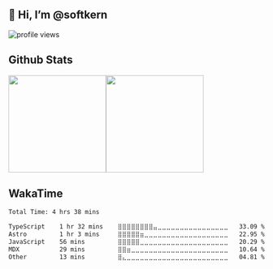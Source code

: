
## 👋 Hi, I’m @softkern

![profile views](https://komarev.com/ghpvc/?username=softkern&style=for-the-badge)

## Github Stats

<div style="display: flex;" align="center">
    <img src="https://github-readme-stats.vercel.app/api?username=softkern&layout=compact&count_private=true&show_icons=true&theme=github_dark&hide_border=true" style="height: 192px;"/>
    <img src="https://github-readme-stats.vercel.app/api/top-langs?username=softkern&layout=compact&count_private=true&theme=github_dark&hide_border=true&langs_count=8" style="height: 192px;" />
</div>

## WakaTime

<!--START_SECTION:waka-->

```txt
Total Time: 4 hrs 38 mins

TypeScript    1 hr 32 mins    ⣿⣿⣿⣿⣿⣿⣿⣿⣤⣀⣀⣀⣀⣀⣀⣀⣀⣀⣀⣀⣀⣀⣀⣀⣀   33.09 %
Astro         1 hr 3 mins     ⣿⣿⣿⣿⣿⣶⣀⣀⣀⣀⣀⣀⣀⣀⣀⣀⣀⣀⣀⣀⣀⣀⣀⣀⣀   22.95 %
JavaScript    56 mins         ⣿⣿⣿⣿⣿⣀⣀⣀⣀⣀⣀⣀⣀⣀⣀⣀⣀⣀⣀⣀⣀⣀⣀⣀⣀   20.29 %
MDX           29 mins         ⣿⣿⣶⣀⣀⣀⣀⣀⣀⣀⣀⣀⣀⣀⣀⣀⣀⣀⣀⣀⣀⣀⣀⣀⣀   10.64 %
Other         13 mins         ⣿⣄⣀⣀⣀⣀⣀⣀⣀⣀⣀⣀⣀⣀⣀⣀⣀⣀⣀⣀⣀⣀⣀⣀⣀   04.81 %
```

<!--END_SECTION:waka-->
